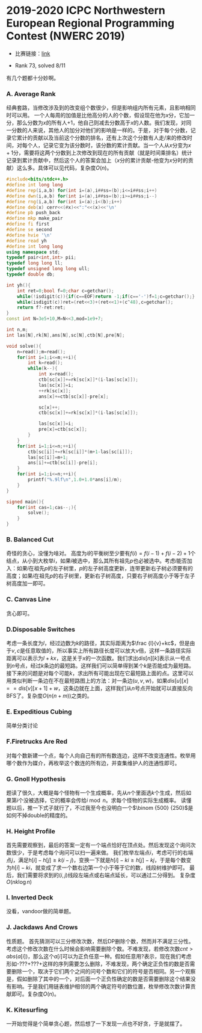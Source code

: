 # 2019-2020 ICPC Northwestern European Regional Programming Contest (NWERC 2019)

- 比赛链接：[link](https://codeforces.com/gym/102500)

- Rank 73, solved 8/11

有几个题都十分妙啊。

### A. Average Rank

经典套路，当修改涉及到的改变组个数很少，但是影响组内所有元素，且影响相同时可以用。
一个人每周的加值是比他高分的人的个数，假设现在他为$x$分，它加一分，那么分数为$x$的所有人$+1$，他自己则减去分数高于$x$的人数。我们发现，对同一分数的人来说，其他人的加分对他们的影响是一样的。于是，对于每个分数，记录它累计的贡献以及当前这个分数的排名，还有上次这个分数有人走/来的修改时间，对每个人，记录它变为该分数时，该分数的累计贡献。当一个人从$x$分变为$x+1$分，需要将这两个分数到上次修改到现在的所有贡献（就是时间乘排名）统计记录到累计贡献中，然后这个人的答案会加上（$x$分的累计贡献-他变为$x$分时的贡献）这么多。具体可以见代码，复杂度$O(n)$。

```cpp
#include<bits/stdc++.h>
#define int long long
#define rep(i,a,b) for(int i=(a),i##ss=(b);i<=i##ss;i++)
#define dwn(i,a,b) for(int i=(a),i##ss=(b);i>=i##ss;i--)
#define rng(i,a,b) for(int i=(a);i<(b);i++)
#define deb(x) cerr<<(#x)<<":"<<(x)<<'\n'
#define pb push_back
#define mkp make_pair
#define fi first
#define se second
#define hvie '\n'
#define read yh
#define int long long
using namespace std;
typedef pair<int,int> pii;
typedef long long ll;
typedef unsigned long long ull;
typedef double db;

int yh(){
	int ret=0;bool f=0;char c=getchar();
	while(!isdigit(c)){if(c==EOF)return -1;if(c=='-')f=1;c=getchar();}
	while(isdigit(c))ret=(ret<<3)+(ret<<1)+(c^48),c=getchar();
	return f?-ret:ret;
}
const int N=3e5+10,M=N<<3,mod=1e9+7;

int n,m;
int las[N],rk[N],ans[N],sc[N],ctb[N],pre[N];

void solve(){
	n=read();m=read();
	for(int i=1;i<=m;++i){
		int k=read();
		while(k--){
			int x=read();
			ctb[sc[x]]+=rk[sc[x]]*(i-las[sc[x]]);
			las[sc[x]]=i;
			++rk[sc[x]];
			ans[x]+=ctb[sc[x]]-pre[x];

			sc[x]++;
			ctb[sc[x]]+=rk[sc[x]]*(i-las[sc[x]]);

			las[sc[x]]=i;
			pre[x]=ctb[sc[x]];
		}
	}
	for(int i=1;i<=n;++i){
		ctb[sc[i]]+=rk[sc[i]]*(m+1-las[sc[i]]);
		las[sc[i]]=m+1;
		ans[i]+=ctb[sc[i]]-pre[i];
	}
	for(int i=1;i<=n;++i){
		printf("%.9lf\n",1.0+1.0*ans[i]/m);
	}
}

signed main(){
	for(int cas=1;cas--;){
		solve();
	}
}
```

### B. Balanced Cut

奇怪的贪心，没懂为啥对。
高度为$i$的平衡树至少要有$f(i)=f(i-1)+f(i-2)+1$个结点，从小到大枚举$i$，如果$i$被选中，那么其所有祖先$p$也必被选中。考虑$i$能否加入：如果$i$在祖先$p$的左子树里，$p$的左子树高度更新，连带更新右子树必须要有的高度；如果$i$在祖先$p$的右子树里，更新右子树高度，只要右子树高度小于等于左子树高度加一即可。

### C. Canvas Line

贪心即可。

### D.Disposable Switches

考虑一条长度为$l$，经过边数为$k$的路径，其实际距离为$\frac {l}{v}+kc$，但是由于$v,c$是任意取值的，所以事实上所有路径长度可以放大$v$倍，这样一条路径实际距离可以表示为$l+kx$，这是关于$x$的一次函数。我们求出$dis[n][k]$表示从一号点到$n$号点，经过$k$条边的最短路。这样我们可以简单得到某个$k$是否能成为最短路。
接下来的问题是对每个可能$k$，求出所有可能出现在它最短路上面的点。这里可以用类似判断一条边在不在最短路图上的方法：对一条边$(u,v,w)$，如果$dis[u][x]==dis[v][x+1]+w$，这条边就在上面，这样我们从$n$号点开始就可以直接反向BFS了。复杂度$O(n(n+m))$之类的。

### E. Expeditious Cubing

简单分类讨论

### F.Firetrucks Are Red

对每个数新建一个点，每个人向自己有的所有数连边，这样不改变连通性。枚举用哪个数作为媒介，再枚举这个数连的所有边，并查集维护人的连通性即可。

### G. Gnoll Hypothesis

题读了很久，大概是每个怪物有一个生成概率，先从$n$个里面选$k$个生成，然后如果第$i$个没被选择，它的概率会传给$i\bmod n$。求每个怪物的实际生成概率。
读懂题以后，推一下式子就行了，不过我至今也没明白一个$\binom {500} {250}$是如何不掉double的精度的。

### H. Height Profile

首先需要观察到，最后的答案一定有一个端点恰好在顶点处。然后发现这个询问次数很少，于是考虑每个询问可以扫一遍来做。
我们枚举左端点$i$，考虑可行的右端点$j$，满足$h[i]-h[j]\geq k(i-j)$，变换一下就是$h[i]-ki\geq h[j]-kj$，于是每个数变为$h[i]-ki$，就变成了求一个数右边第一个小于等于它的数，线段树维护即可。
最后，我们需要将求到的$(i,j)$线段左端点或右端点延长，可以通过二分得到。
复杂度$O(nk\log n)$

### I. Inverted Deck

没看，vandoor做的简单题。

### J. Jackdaws And Crows

性质题。
首先猜测可以三分修改次数，然后DP删除个数，然而并不满足三分性。
考虑这个修改次数在什么时候会影响需要删除个数。不难发现，若修改次数$cnt>abs(a[i])$，那么这个$a[i]$可以为正负任意一种。假如任意用?表示，现在我们考虑形如-???+???+这样的序列需要怎么删除，不难发现，两个确定正负性的数是否需要删除一个，取决于它们两个之间的问号个数和它们的符号是否相同。另一个观察是，假如删除了其中的一个，对后面一个正负性确定的数是否需要删除这个结果没有影响。于是我们用链表维护相邻的两个确定符号的数位置，枚举修改次数计算贡献即可。复杂度$O(n)$。

### K. Kitesurfing

一开始觉得是个简单贪心题，然后想了一下发现一点也不好贪，于是就摆了。
